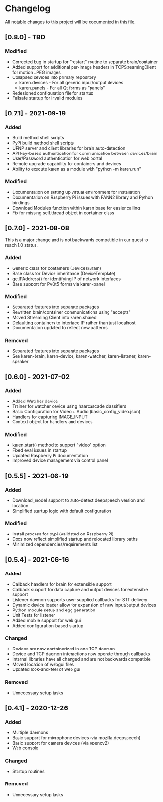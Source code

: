 # Changelog

All notable changes to this project will be documented in this file.

## [0.8.0] - TBD

### Modified

- Corrected bug in startup for "restart" routine to separate brain/container
- Added support for additional per-image headers in TCPStreamingClient for motion JPEG images
- Collapsed devices into primary repository
  - karen.devices - For all generic input/output devices
  - karen.panels - For all Qt forms as "panels"
- Redesigned configuration file for startup
- Failsafe startup for invalid modules

## [0.7.1] - 2021-09-19

### Added

- Build method shell scripts
- PyPi build method shell scripts
- UPNP server and client libraries for brain auto-detection
- API key-based authentication for communication between devices/brain
- User/Password authentication for web portal
- Remote upgrade capability for containers and devices
- Ability to execute karen as a module with "python -m karen.run"

### Modified

- Documentation on setting up virtual environment for installation
- Documentation on Raspberry Pi issues with FANN2 library and Python bindings
- Download Modules function within karen base for easier calling
- Fix for missing self.thread object in container class

## [0.7.0] - 2021-08-08 

This is a major change and is not backwards compatible in our quest to reach 1.0 status.

### Added

- Generic class for containers (Devices/Brain)
- Base class for Device inheritance (DeviceTemplate)
- getIPAddress() for identifying IP of network interfaces
- Base support for PyQt5 forms via karen-panel

### Modified

- Separated features into separate packages
- Rewritten brain/container communications using "accepts"
- Moved Streaming Client into karen.shared
- Defaulting containers to interface IP rather than just localhost
- Documentation updated to reflect new patterns

### Removed

- Separated features into separate packages
- See karen-brain, karen-device, karen-watcher, karen-listener, karen-speaker

## [0.6.0] - 2021-07-02

### Added

- Added Watcher device
- Trainer for watcher device using haarcascade classifiers
- Basic Configuration for Video + Audio (basic_config_video.json)
- Handlers for capturing IMAGE_INPUT
- Context object for handlers and devices

### Modified

- karen.start() method to support "video" option
- Fixed eval issues in startup
- Updated Raspberry Pi documentation
- Improved device management via control panel

## [0.5.5] - 2021-06-19

### Added

- Download_model support to auto-detect deepspeech version and location
- Simplified startup logic with default configuration

### Modified 

- Install process for pypi (validated on Raspberry Pi)
- Docs now reflect simplified startup and relocated library paths
- Minimized dependencies/requirements list


## [0.5.4] - 2021-06-16

### Added

- Callback handlers for brain for extensible support
- Callback support for data capture and output devices for extensible support
- Listener daemon supports user-supplied callbacks for STT delivery
- Dynamic device loader allow for expansion of new input/output devices
- Python module setup and egg generation
- Unit Tests for listener
- Added mobile support for web gui
- Added configuration-based startup

### Changed

- Devices are now containerized in one TCP daemon
- Device and TCP daemon interactions now operate through callbacks
- Internal libraries have all changed and are not backwards compatible
- Moved location of webgui files
- Updated look-and-feel of web gui

### Removed

- Unnecessary setup tasks


## [0.4.1] - 2020-12-26

### Added

- Multiple daemons 
- Basic support for microphone devices (via mozilla.deepspeech)
- Basic support for camera devices (via opencv2)
- Web console

### Changed

- Startup routines

### Removed

- Unnecessary setup tasks
